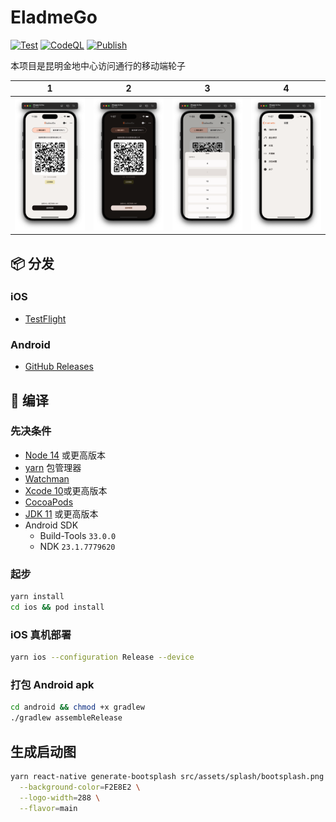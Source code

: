 # EladmeGo

[![Test](https://github.com/shensven/EladmeGo/actions/workflows/test.yml/badge.svg?branch=dev)](https://github.com/shensven/EladmeGo/actions/workflows/test.yml)
[![CodeQL](https://github.com/shensven/EladmeGo/actions/workflows/codeql.yml/badge.svg?branch=dev)](https://github.com/shensven/EladmeGo/actions/workflows/codeql.yml)
[![Publish](https://github.com/shensven/EladmeGo/actions/workflows/publish.yml/badge.svg?branch=main)](https://github.com/shensven/EladmeGo/actions/workflows/publish.yml)

本项目是昆明金地中心访问通行的移动端轮子

|                        1                        |                          2                           |                            3                            |                          4                          |
| :---------------------------------------------: | :--------------------------------------------------: | :-----------------------------------------------------: | :-------------------------------------------------: |
| ![Screenshot 1](src/assets/screenshot/home.png) | ![Screenshot 2](src/assets/screenshot/dark_mode.png) | ![Screenshot 3](src/assets/screenshot/floor_picker.png) | ![Screenshot 4](src/assets/screenshot/settings.png) |

## 📦 分发

### iOS

- [TestFlight](https://testflight.apple.com/join/54UVmWJQ)

### Android

- [GitHub Releases](https://github.com/shensven/EladmeGo/releases)

## 🔨 编译

### 先决条件

- [Node 14](https://nodejs.org) 或更高版本
- [yarn](https://yarnpkg.com/getting-started/install) 包管理器
- [Watchman](https://formulae.brew.sh/formula/watchman)
- [Xcode 10](https://developer.apple.com/xcode/resources)或更高版本
- [CocoaPods](https://guides.cocoapods.org/using/getting-started.html)
- [JDK 11](https://formulae.brew.sh/formula/openjdk@11) 或更高版本
- Android SDK
  - Build-Tools `33.0.0`
  - NDK `23.1.7779620`

### 起步

```sh
yarn install
cd ios && pod install
```

### iOS 真机部署

```sh
yarn ios --configuration Release --device
```

### 打包 Android apk

```sh
cd android && chmod +x gradlew
./gradlew assembleRelease
```

## 生成启动图

```sh
yarn react-native generate-bootsplash src/assets/splash/bootsplash.png \
  --background-color=F2E8E2 \
  --logo-width=288 \
  --flavor=main
```
